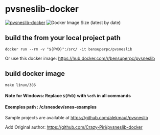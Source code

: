 # pvsneslib-docker
[![pvsneslib-docker](https://github.com/Bensuperpc/pvsneslib-docker/actions/workflows/main.yml/badge.svg)](https://github.com/Bensuperpc/pvsneslib-docker/actions/workflows/main.yml) <img alt="Docker Image Size (latest by date)" src="https://img.shields.io/docker/image-size/bensuperpc/pvsneslib">

## build the from your local project path
```
docker run --rm -v "${PWD}":/src/ -it bensuperpc/pvsneslib
```

Or use this docker image:
https://hub.docker.com/r/bensuperpc/pvsneslib

## build docker image
```
make linux/386
```

#### Note for Windows: Replace `${PWD}` with `%cd%` in all commands
#### Exemples path : /c/snesdev/snes-examples

Sample projects are available at https://github.com/alekmaul/pvsneslib

Add Original author: https://github.com/Crazy-Piri/pvsneslib-docker
